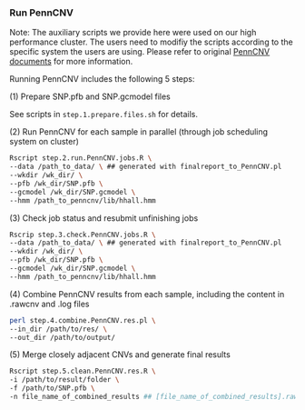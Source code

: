 ### Run PennCNV

Note: The auxiliary scripts we provide here were used on our high performance cluster. The users need to modifiy the scripts according to the specific system the users are using. Please refer to original [PennCNV documents](http://penncnv.openbioinformatics.org/en/latest/) for more information.

Running PennCNV includes the following 5 steps:

(1) Prepare SNP.pfb and SNP.gcmodel files

See scripts in `step.1.prepare.files.sh` for details.

(2) Run PennCNV for each sample in parallel (through job scheduling system on cluster)
```sh 
Rscript step.2.run.PennCNV.jobs.R \
--data /path_to_data/ \ ## generated with finalreport_to_PennCNV.pl
--wkdir /wk_dir/ \
--pfb /wk_dir/SNP.pfb \
--gcmodel /wk_dir/SNP.gcmodel \
--hmm /path_to_penncnv/lib/hhall.hmm
```

(3) Check job status and resubmit unfinishing jobs
```sh
Rscrip step.3.check.PennCNV.jobs.R \
--data /path_to_data/ \ ## generated with finalreport_to_PennCNV.pl
--wkdir /wk_dir/ \
--pfb /wk_dir/SNP.pfb \
--gcmodel /wk_dir/SNP.gcmodel \
--hmm /path_to_penncnv/lib/hhall.hmm
```

(4) Combine PennCNV results from each sample, including the content in .rawcnv and .log files
```sh
perl step.4.combine.PennCNV.res.pl \
--in_dir /path/to/res/ \
--out_dir /path/to/output/
```

(5) Merge closely adjacent CNVs and generate final results
```sh
Rscript step.5.clean.PennCNV.res.R \
-i /path/to/result/folder \
-f /path/to/SNP.pfb \
-n file_name_of_combined_results ## [file_name_of_combined_results].rawcnv from step 4
```
